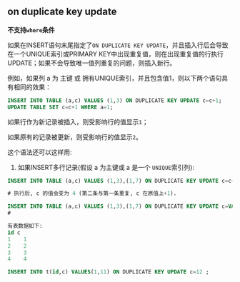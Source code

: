 ## on duplicate key update

**不支持`where`条件**

 如果在INSERT语句末尾指定了`ON DUPLICATE KEY UPDATE`，并且插入行后会导致在一个UNIQUE索引或PRIMARY KEY中出现重复值，则在出现重复值的行执行UPDATE；如果不会导致唯一值列重复的问题，则插入新行。

例如，如果列 a 为 主键 或 拥有UNIQUE索引，并且包含值1，则以下两个语句具有相同的效果： 

```sql
INSERT INTO TABLE (a,c) VALUES (1,3) ON DUPLICATE KEY UPDATE c=c+1;
UPDATE TABLE SET c=c+1 WHERE a=1;
```

如果行作为新记录被插入，则受影响行的值显示`1`；

如果原有的记录被更新，则受影响行的值显示`2`。 



这个语法还可以这样用: 

1. 如果INSERT多行记录(假设 a 为主键或 a 是一个 `UNIQUE`索引列): 

```sql
INSERT INTO TABLE (a,c) VALUES (1,3),(1,7) ON DUPLICATE KEY UPDATE c=c+1;

# 执行后, c 的值会变为 4 (第二条与第一条重复, c 在原值上+1). 
```

```sql
INSERT INTO TABLE (a,c) VALUES (1,3),(1,7) ON DUPLICATE KEY UPDATE c=VALUES(c);
# 
```













```sql
有表数据如下:
id c
1	 1
2	 2
3	 3
4	 4
```

```sql
INSERT INTO t(id,c) VALUES(1,11) ON DUPLICATE KEY UPDATE c=12 ;

```



